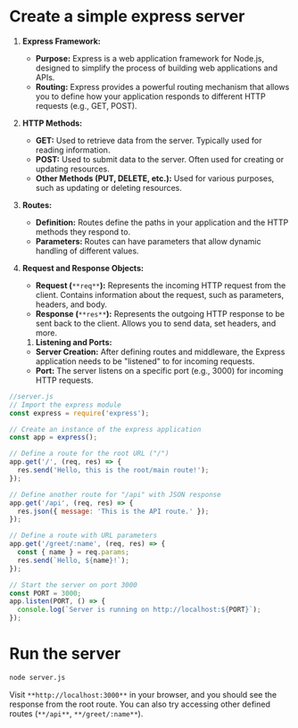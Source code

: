 # Create a simple express server

1. **Express Framework:**
    
    - **Purpose:** Express is a web application framework for Node.js, designed to simplify the process of building web applications and APIs.
    - **Routing:** Express provides a powerful routing mechanism that allows you to define how your application responds to different HTTP requests (e.g., GET, POST).
    
      
    
2. **HTTP Methods:**
    
    - **GET:** Used to retrieve data from the server. Typically used for reading information.
    - **POST:** Used to submit data to the server. Often used for creating or updating resources.
    - **Other Methods (PUT, DELETE, etc.):** Used for various purposes, such as updating or deleting resources.
    
      
    
3. **Routes:**
    
    - **Definition:** Routes define the paths in your application and the HTTP methods they respond to.
    - **Parameters:** Routes can have parameters that allow dynamic handling of different values.
    
      
    
4. **Request and Response Objects:**
    
    - **Request (**`**req**`**):** Represents the incoming HTTP request from the client. Contains information about the request, such as parameters, headers, and body.
    - **Response (**`**res**`**):** Represents the outgoing HTTP response to be sent back to the client. Allows you to send data, set headers, and more.
    
      
    
    1. **Listening and Ports:**
    
    - **Server Creation:** After defining routes and middleware, the Express application needs to be "listened" to for incoming requests.
    - **Port:** The server listens on a specific port (e.g., 3000) for incoming HTTP requests.

```JavaScript
//server.js
// Import the express module
const express = require('express');

// Create an instance of the express application
const app = express();

// Define a route for the root URL ("/")
app.get('/', (req, res) => {
  res.send('Hello, this is the root/main route!');
});

// Define another route for "/api" with JSON response
app.get('/api', (req, res) => {
  res.json({ message: 'This is the API route.' });
});

// Define a route with URL parameters
app.get('/greet/:name', (req, res) => {
  const { name } = req.params;
  res.send(`Hello, ${name}!`);
});

// Start the server on port 3000
const PORT = 3000;
app.listen(PORT, () => {
  console.log(`Server is running on http://localhost:${PORT}`);
});
```

# Run the server

```Bash
node server.js
```

  

Visit `**http://localhost:3000**` in your browser, and you should see the response from the root route. You can also try accessing other defined routes (`**/api**`, `**/greet/:name**`).